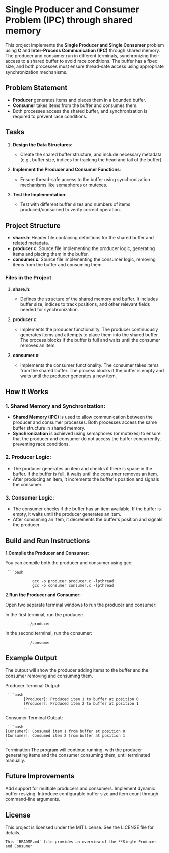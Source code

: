 # Single Producer and Consumer Problem **(IPC)** through shared memory

This project implements the **Single Producer and Single Consumer** problem using **C** and **Inter-Process Communication (IPC)** through shared memory. The producer and consumer run in different terminals, synchronizing their access to a shared buffer to avoid race conditions. The buffer has a fixed size, and both processes must ensure thread-safe access using appropriate synchronization mechanisms.

## Problem Statement

- **Producer** generates items and places them in a bounded buffer.
- **Consumer** takes items from the buffer and consumes them.
- Both processes access the shared buffer, and synchronization is required to prevent race conditions.

## Tasks

1. **Design the Data Structures**:
   - Create the shared buffer structure, and include necessary metadata (e.g., buffer size, indices for tracking the head and tail of the buffer).
   
2. **Implement the Producer and Consumer Functions**:
   - Ensure thread-safe access to the buffer using synchronization mechanisms like semaphores or mutexes.
   
3. **Test the Implementation**:
   - Test with different buffer sizes and numbers of items produced/consumed to verify correct operation.

## Project Structure

- **share.h**: Header file containing definitions for the shared buffer and related metadata.
- **producer.c**: Source file implementing the producer logic, generating items and placing them in the buffer.
- **consumer.c**: Source file implementing the consumer logic, removing items from the buffer and consuming them.

### Files in the Project

1. **share.h**:
   - Defines the structure of the shared memory and buffer. It includes buffer size, indices to track positions, and other relevant fields needed for synchronization.
   
2. **producer.c**:
   - Implements the producer functionality. The producer continuously generates items and attempts to place them into the shared buffer. The process blocks if the buffer is full and waits until the consumer removes an item.
   
3. **consumer.c**:
   - Implements the consumer functionality. The consumer takes items from the shared buffer. The process blocks if the buffer is empty and waits until the producer generates a new item.

## How It Works

### 1. **Shared Memory and Synchronization**:
   - **Shared Memory (IPC)** is used to allow communication between the producer and consumer processes. Both processes access the same buffer structure in shared memory.
   - **Synchronization** is achieved using semaphores (or mutexes) to ensure that the producer and consumer do not access the buffer concurrently, preventing race conditions.

### 2. **Producer Logic**:
   - The producer generates an item and checks if there is space in the buffer. If the buffer is full, it waits until the consumer removes an item.
   - After producing an item, it increments the buffer's position and signals the consumer.

### 3. **Consumer Logic**:
   - The consumer checks if the buffer has an item available. If the buffer is empty, it waits until the producer generates an item.
   - After consuming an item, it decrements the buffer's position and signals the producer.

## Build and Run Instructions

1.**Compile the Producer and Consumer:**

  You can compile both the producer and consumer using gcc:
  
     ```bash
                  
                gcc -o producer producer.c -lpthread
                gcc -o consumer consumer.c -lpthread


2.**Run the Producer and Consumer:**

Open two separate terminal windows to run the producer and consumer:

  In the first terminal, run the producer:
            
              ./producer
  
   In the second terminal, run the consumer:
    
       
              ./consumer
    

  
  ## Example Output
The output will show the producer adding items to the buffer and the consumer removing and consuming them.

Producer Terminal Output:
  
     ```bash
            [Producer]: Produced item 1 to buffer at position 0
            [Producer]: Produced item 2 to buffer at position 1
            ...


Consumer Terminal Output:

     ```bash
    [Consumer]: Consumed item 1 from buffer at position 0
    [Consumer]: Consumed item 2 from buffer at position 1
    ...


Termination
The program will continue running, with the producer generating items and the consumer consuming them, until terminated manually.

## Future Improvements
Add support for multiple producers and consumers.
Implement dynamic buffer resizing.
Introduce configurable buffer size and item count through command-line arguments.
## License
This project is licensed under the MIT License. See the LICENSE file for details.

    This `README.md` file provides an overview of the **Single Producer and Consumer

